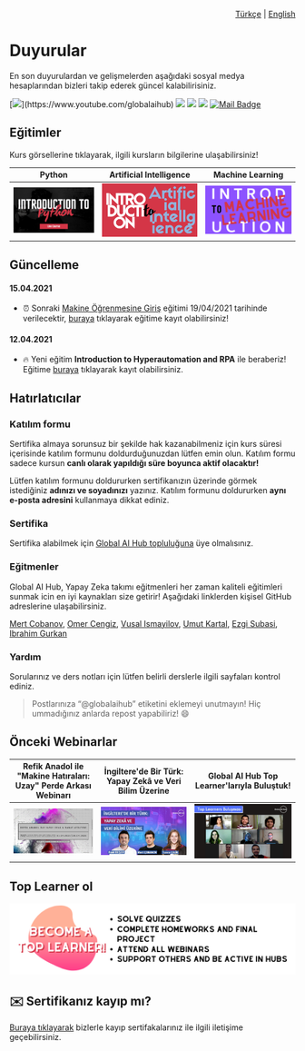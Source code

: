 <div align="right">
  <p><a href="https://github.com/woosal1337/announcements/blob/main/READMETR.md">Türkçe</a> | <a href="https://github.com/woosal1337/announcements/blob/main/README.md">English</a></p>
</div>

# Duyurular
En son duyurulardan ve gelişmelerden aşağıdaki sosyal medya hesaplarından bizleri takip ederek güncel kalabilirisiniz.

[![](https://img.shields.io/badge/youtube-%23FF0000.svg?&style=for-the-badge&logo=youtube&logoColor=white")](https://www.youtube.com/globalaihub)
[![](https://img.shields.io/badge/twitter-%231DA1F2.svg?&style=for-the-badge&logo=twitter&logoColor=white)](https://www.twitter.com/globalaihub)
[![](https://img.shields.io/badge/linkedin-%230077B5.svg?&style=for-the-badge&logo=linkedin&logoColor=white)](https://www.linkedin.com/company/globalaihub)
[![](https://img.shields.io/badge/instagram-%23E4405F.svg?&style=for-the-badge&logo=instagram&logoColor=white)](https://instagram.com/globalaihub)
[![Mail Badge](https://img.shields.io/badge/hello@globalaihub.com-c14438?style=for-the-badge&logo=Gmail&logoColor=white&link=mailto:hello@globalaihub.com)](mailto:hello@globalaihub.com)

## Eğitimler
Kurs görsellerine tıklayarak, ilgili kursların bilgilerine ulaşabilirsiniz!

| Python | Artificial Intelligence | Machine Learning |
| --- | --- | --- |
| [![asd](assets/intropython.png)](https://gaih.github.io/announcements/introduction-to-python) | [![asd](assets/introai.png)](https://gaih.github.io/announcements/introduction-to-ai) | [![asd](assets/introml.png)](https://gaih.github.io/announcements/introduction-to-ml) |


## Güncelleme
#### 15.04.2021
- ⏰ Sonraki [Makine Öğrenmesine Giriş](https://github.com/gaih/announcements/blob/main/introduction-to-ml.md) eğitimi 19/04/2021 tarihinde verilecektir, [buraya](https://globalaihub.com/event/introduction-to-machine-learning-5/) tıklayarak eğitime kayıt olabilirsiniz! 

#### 12.04.2021
- 🔥 Yeni eğitim **Introduction to Hyperautomation and RPA** ile beraberiz! Eğitime [buraya](https://globalaihub.com/event/introduction-to-hyperautomation-rpa-26-30-april/) tıklayarak kayıt olabilirsiniz.

## Hatırlatıcılar
### Katılım formu
Sertifika almaya sorunsuz bir şekilde hak kazanabilmeniz için kurs süresi içerisinde katılım formunu doldurduğunuzdan lütfen emin olun. Katılım formu sadece kursun **canlı olarak yapıldığı süre boyunca aktif olacaktır!**

Lütfen katılım formunu doldururken sertifikanızın üzerinde görmek istediğiniz **adınızı ve soyadınızı** yazınız. Katılım formunu doldururken **aynı e-posta adresini** kullanmaya dikkat ediniz.

### Sertifika 
Sertifika alabilmek için [Global AI Hub topluluğuna](https://globalaihub.com/community/) üye olmalısınız.

### Eğitmenler
Global AI Hub, Yapay Zeka takımı eğitmenleri her zaman kaliteli eğitimleri sunmak icin en iyi kaynakları size getirir! Aşağıdaki linklerden kişisel GitHub adreslerine ulaşabilirsiniz.

[Mert Cobanov](https://github.com/cobanov), [Omer Cengiz](https://github.com/omercengiz), [Vusal Ismayilov](https://github.com/woosal1337), [Umut Kartal](https://github.com/umuttkartal), [Ezgi Subasi](https://github.com/ezgisubasi), [Ibrahim Gurkan](https://github.com/gurkanyesilbag)

### Yardım
Sorularınız ve ders notları için lütfen belirli derslerle ilgili sayfaları kontrol ediniz.

> Postlarınıza “@globalaihub” etiketini eklemeyi unutmayın! Hiç ummadığınız anlarda repost yapabiliriz! 😄

## Önceki Webinarlar

| Refik Anadol ile "Makine Hatıraları: Uzay" Perde Arkası Webinarı | İngiltere'de Bir Türk: Yapay Zekâ ve Veri Bilim Üzerine | Global AI Hub Top Learner'larıyla Buluştuk! |
| --- | --- | --- |
| [![IMAGE ALT TEXT HERE](assets/refikanadol.jpeg)](https://www.youtube.com/watch?v=xMj1MKJplHc) | [![IMAGE ALT TEXT HERE](assets/tuanacelik.jpeg)](https://www.youtube.com/watch?v=jj7J48jdq2Q) | [![IMAGE ALT TEXT HERE](assets/top-learner-bulusma.jpeg)](https://www.youtube.com/watch?v=eo7az9zA61U) |


## Top Learner ol 
[![](assets/become-top-learner.png)](https://globalaihub.com/top-learner)


## ✉️ Sertifikanız kayıp mı?
[Buraya tıklayarak](https://forms.gle/bSAqUhZF2d4QopJj8) bizlerle kayıp sertifakalarınız ile ilgili iletişime geçebilirsiniz.
